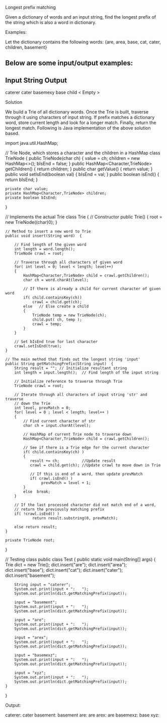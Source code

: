 Longest prefix matching

Given a dictionary of words and an input string, find the longest prefix of the string which is also a word in dictionary.

Examples:

Let the dictionary contains the following words:
{are, area, base, cat, cater, children, basement}

Below are some input/output examples:
--------------------------------------
Input String            Output
--------------------------------------
caterer                 cater
basemexy                base
child                   < Empty >


Solution

We build a Trie of all dictionary words. Once the Trie is built, traverse through it using characters of input string. If prefix matches a dictionary word, store current length and look for a longer match. Finally, return the longest match.
Following is Java implementation of the above solution based.

import java.util.HashMap; 
  
// Trie Node, which stores a character and the children in a HashMap 
class TrieNode { 
    public TrieNode(char ch)  { 
        value = ch; 
        children = new HashMap<>(); 
        bIsEnd = false; 
    } 
    public HashMap<Character,TrieNode> getChildren() {   return children;  } 
    public char getValue()                           {   return value;     } 
    public void setIsEnd(boolean val)                {   bIsEnd = val;     } 
    public boolean isEnd()                           {   return bIsEnd;    } 
  
    private char value; 
    private HashMap<Character,TrieNode> children; 
    private boolean bIsEnd; 
} 
  
// Implements the actual Trie 
class Trie { 
    // Constructor 
    public Trie()   {     root = new TrieNode((char)0);       }     
  
    // Method to insert a new word to Trie 
    public void insert(String word)  { 
  
        // Find length of the given word 
        int length = word.length(); 
        TrieNode crawl = root; 
  
        // Traverse through all characters of given word 
        for( int level = 0; level < length; level++) 
        { 
            HashMap<Character,TrieNode> child = crawl.getChildren(); 
            char ch = word.charAt(level); 
  
            // If there is already a child for current character of given word 
            if( child.containsKey(ch)) 
                crawl = child.get(ch); 
            else   // Else create a child 
            { 
                TrieNode temp = new TrieNode(ch); 
                child.put( ch, temp ); 
                crawl = temp; 
            } 
        } 
  
        // Set bIsEnd true for last character 
        crawl.setIsEnd(true); 
    } 
  
    // The main method that finds out the longest string 'input' 
    public String getMatchingPrefix(String input)  { 
        String result = ""; // Initialize resultant string 
        int length = input.length();  // Find length of the input string        
  
        // Initialize reference to traverse through Trie 
        TrieNode crawl = root;    
  
        // Iterate through all characters of input string 'str' and traverse 
        // down the Trie 
        int level, prevMatch = 0; 
        for( level = 0 ; level < length; level++ ) 
        { 
            // Find current character of str 
            char ch = input.charAt(level);     
  
            // HashMap of current Trie node to traverse down 
            HashMap<Character,TrieNode> child = crawl.getChildren();                         
  
            // See if there is a Trie edge for the current character 
            if( child.containsKey(ch) ) 
            { 
               result += ch;          //Update result 
               crawl = child.get(ch); //Update crawl to move down in Trie 
  
               // If this is end of a word, then update prevMatch 
               if( crawl.isEnd() ) 
                    prevMatch = level + 1; 
            } 
            else  break; 
        } 
  
        // If the last processed character did not match end of a word, 
        // return the previously matching prefix 
        if( !crawl.isEnd() ) 
                return result.substring(0, prevMatch);         
  
        else return result; 
    } 
  
    private TrieNode root; 
} 
  
// Testing class 
public class Test { 
   public static void main(String[] args) { 
        Trie dict = new Trie(); 
        dict.insert("are"); 
        dict.insert("area"); 
        dict.insert("base"); 
        dict.insert("cat"); 
        dict.insert("cater"); 
        dict.insert("basement"); 
  
        String input = "caterer"; 
        System.out.print(input + ":   "); 
        System.out.println(dict.getMatchingPrefix(input));               
  
        input = "basement"; 
        System.out.print(input + ":   "); 
        System.out.println(dict.getMatchingPrefix(input));                       
  
        input = "are"; 
        System.out.print(input + ":   "); 
        System.out.println(dict.getMatchingPrefix(input));               
  
        input = "arex"; 
        System.out.print(input + ":   "); 
        System.out.println(dict.getMatchingPrefix(input));               
  
        input = "basemexz"; 
        System.out.print(input + ":   "); 
        System.out.println(dict.getMatchingPrefix(input));                       
  
        input = "xyz"; 
        System.out.print(input + ":   "); 
        System.out.println(dict.getMatchingPrefix(input)); 
    } 
}

Output:

caterer:   cater
basement:   basement
are:   are
arex:   are
basemexz:   base
xyz:   
